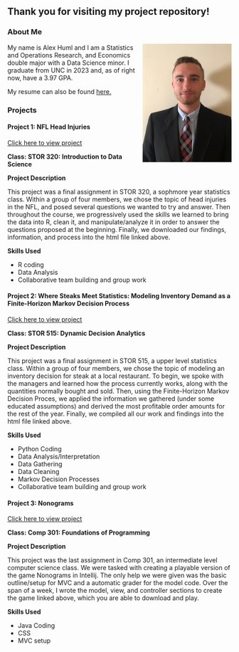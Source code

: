 ## Thank you for visiting my project repository!

### About Me

<img align="right" width="200" src="IMG_5118.jpg">

My name is Alex Huml and I am a Statistics and Operations Research, and Economics double major with a Data Science minor. I graduate from UNC in 2023 and, as of right now, have a 3.97 GPA.  

My resume can also be found 
<a href="resume_1-8-2023.pdf" title="ACHumlResume">here.</a>

### Projects

#### Project 1: NFL Head Injuries
<a href="Final_Report_Template.html" title="STOR320 Final Project">Click here to view project</a>

**Class: STOR 320: Introduction to Data Science**

**Project Description** 

This project was a final assignment in STOR 320, a sophmore year statistics class. Within a group of four members, we chose the topic of head injuries in the NFL, and posed several questions we wanted to try and answer. Then throughout the course, we progressively used the skills we learned to bring the data into R, clean it, and manipulate/analyze it in order to answer the questions proposed at the beginning. Finally, we downloaded our findings, information, and process into the html file linked above.

**Skills Used** 

- R coding
- Data Analysis
- Collaborative team building and group work



#### Project 2: Where Steaks Meet Statistics: Modeling Inventory Demand as a Finite-Horizon Markov Decision Process
<a href="FInished Final Project.pdf" title="STOR515 Final Project">Click here to view project</a>

**Class: STOR 515: Dynamic Decision Analytics**

**Project Description** 

This project was a final assignment in STOR 515, a upper level statistics class. Within a group of four members, we chose the topic of modeling an inventory decision for steak at a local restaurant. To begin, we spoke with the managers and learned how the process currently works, along with the quantities normally bought and sold. Then, using the Finite-Horizon Markov Decision Proces, we applied the information we gathered (under some educated assumptions) and derived the most profitable order amounts for the rest of the year. Finally, we compiled all our work and findings into the html file linked above.

**Skills Used** 

- Python Coding
- Data Analysis/Interpretation
- Data Gathering
- Data Cleaning
- Markov Decision Processes
- Collaborative team building and group work


#### Project 3: Nonograms
<a href="a09-nonograms-1.0-SNAPSHOT.jar" title="COMP301 Final Assignment">Click here to view project</a>

**Class: Comp 301: Foundations of Programming**

**Project Description** 

This project was the last assignment in Comp 301, an intermediate level computer science class. We were tasked with creating a playable version of the game Nonograms in Intellij. The only help we were given was the basic outline/setup for MVC and a automatic grader for the model code. Over the span of a week, I wrote the model, view, and controller sections to create the game linked above, which you are able to download and play.

**Skills Used** 

- Java Coding
- CSS
- MVC setup

